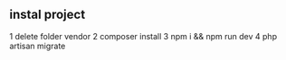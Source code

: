 ## instal project
   1 delete folder vendor
   2 composer install
   3 npm i && npm run dev
   4 php artisan migrate

